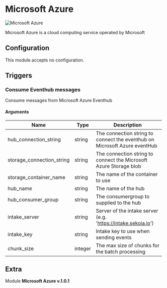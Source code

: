 # Microsoft Azure


![Microsoft Azure](/assets/playbooks/library/microsoft-azure.png)


Microsoft Azure is a cloud computing service operated by Microsoft

## Configuration



This module accepts no configuration.




## Triggers

### Consume Eventhub messages

Consume messages from Microsoft Azure Eventhub



#### Arguments
| Name      |  Type   |  Description  |
| --------- | ------- | --------------------------- |
| hub_connection_string | string | The connection string to connect the eventhub on Microsoft Azure eventHub |
| storage_connection_string | string | The connection string to connect the Microsoft Azure Storage blob |
| storage_container_name | string | The name of the container to use |
| hub_name | string | The name of the hub |
| hub_consumer_group | string | The consumergroup to supplied to the hub |
| intake_server | string | Server of the intake server (e.g. 'https://intake.sekoia.io') |
| intake_key | string | Intake key to use when sending events |
| chunk_size | integer | The max size of chunks for the batch processing |

















## Extra

Module **Microsoft Azure v.1.0.1**